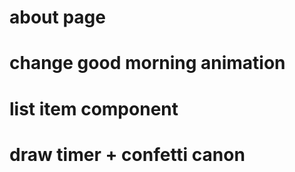 # about page

# change good morning animation

# list item component

# draw timer + confetti canon
